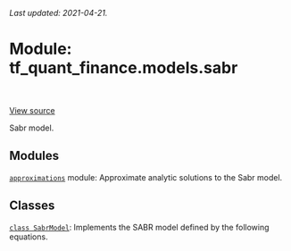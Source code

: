 <!--
This file is generated by a tool. Do not edit directly.
For open-source contributions the docs will be updated automatically.
-->

*Last updated: 2021-04-21.*

<div itemscope itemtype="http://developers.google.com/ReferenceObject">
<meta itemprop="name" content="tf_quant_finance.models.sabr" />
<meta itemprop="path" content="Stable" />
</div>

# Module: tf_quant_finance.models.sabr

<!-- Insert buttons and diff -->

<table class="tfo-notebook-buttons tfo-api" align="left">
</table>

<a target="_blank" href="https://github.com/google/tf-quant-finance/blob/master/tf_quant_finance/models/sabr/__init__.py">View source</a>



Sabr model.



## Modules

[`approximations`](../../tf_quant_finance/models/sabr/approximations.md) module: Approximate analytic solutions to the Sabr model.

## Classes

[`class SabrModel`](../../tf_quant_finance/models/SabrModel.md): Implements the SABR model defined by the following equations.

